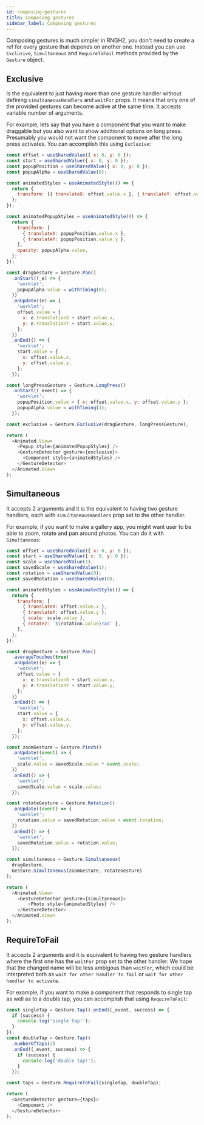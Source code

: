 ```yaml
---
id: composing-gestures
title: Composing gestures
sidebar_label: Composing gestures
---
```


Composing gestures is much simpler in RNGH2, you don't need to create a ref for every gesture that depends on another one. Instead you can use `Exclusive`, `Simultaneous` and `RequireToFail` methods provided by the `Gesture` object.

## Exclusive

Is the equivalent to just having more than one gesture handler without defining `simultaneousHandlers` and `waitFor` props. It means that only one of the provided gestures can become active at the same time. It accepts variable number of arguments.

For example, lets say that you have a component that you want to make draggable but you also want to show additional options on long press. Presumably you would not want the component to move after the long press activates. You can accomplish this using `Exclusive`:

```js
const offset = useSharedValue({ x: 0, y: 0 });
const start = useSharedValue({ x: 0, y: 0 });
const popupPosition = useSharedValue({ x: 0, y: 0 });
const popupAlpha = useSharedValue(0);

const animatedStyles = useAnimatedStyle(() => {
  return {
    transform: [{ translateX: offset.value.x }, { translateY: offset.value.y }],
  };
});

const animatedPopupStyles = useAnimatedStyle(() => {
  return {
    transform: [
      { translateX: popupPosition.value.x },
      { translateY: popupPosition.value.y },
    ],
    opacity: popupAlpha.value,
  };
});

const dragGesture = Gesture.Pan()
  .onStart((_e) => {
    'worklet';
    popupAlpha.value = withTiming(0);
  })
  .onUpdate((e) => {
    'worklet';
    offset.value = {
      x: e.translationX + start.value.x,
      y: e.translationY + start.value.y,
    };
  })
  .onEnd(() => {
    'worklet';
    start.value = {
      x: offset.value.x,
      y: offset.value.y,
    };
  });

const longPressGesture = Gesture.LongPress()
  .onStart((_event) => {
    'worklet';
    popupPosition.value = { x: offset.value.x, y: offset.value.y };
    popupAlpha.value = withTiming(1);
  });

const exclusive = Gesture.Exclusive(dragGesture, longPressGesture);

return (
  <Animated.View>
    <Popup style={animatedPopupStyles} />
    <GestureDetector gesture={exclusive}>
      <Component style={animatedStyles} />
    </GestureDetector>
  </Animated.View>
);
```

## Simultaneous

It accepts 2 arguments and it is the equivalent to having two gesture handlers, each with `simultaneousHandlers` prop set to the other handler.

For example, if you want to make a gallery app, you might want user to be able to zoom, rotate and pan around photos. You can do it with `Simultaneous`:

```js
const offset = useSharedValue({ x: 0, y: 0 });
const start = useSharedValue({ x: 0, y: 0 });
const scale = useSharedValue(1);
const savedScale = useSharedValue(1);
const rotation = useSharedValue(0);
const savedRotation = useSharedValue(0);

const animatedStyles = useAnimatedStyle(() => {
  return {
    transform: [
      { translateX: offset.value.x },
      { translateY: offset.value.y },
      { scale: scale.value },
      { rotateZ: `${rotation.value}rad` },
    ],
  };
});

const dragGesture = Gesture.Pan()
  .averageTouches(true)
  .onUpdate((e) => {
    'worklet';
    offset.value = {
      x: e.translationX + start.value.x,
      y: e.translationY + start.value.y,
    };
  })
  .onEnd(() => {
    'worklet';
    start.value = {
      x: offset.value.x,
      y: offset.value.y,
    };
  });

const zoomGesture = Gesture.Pinch()
  .onUpdate((event) => {
    'worklet';
    scale.value = savedScale.value * event.scale;
  })
  .onEnd(() => {
    'worklet';
    savedScale.value = scale.value;
  });

const rotateGesture = Gesture.Rotation()
  .onUpdate((event) => {
    'worklet';
    rotation.value = savedRotation.value + event.rotation;
  })
  .onEnd(() => {
    'worklet';
    savedRotation.value = rotation.value;
  });

const simultaneous = Gesture.Simultaneous(
  dragGesture,
  Gesture.Simultaneous(zoomGesture, rotateGesture)
);

return (
  <Animated.View>
    <GestureDetector gesture={simultaneous}>
    	<Photo style={animatedStyles} />
    </GestureDetector>
  </Animated.View>
);
```

## RequireToFail

It accepts 2 arguments and it is equivalent to having two gesture handlers where the first one has the `waitFor` prop set to the other handler. We hope that the changed name will be less ambigous than `waitFor`, which could be interpreted both as `wait for other handler to fail` or `wait for other handler to activate`.

For example, if you want to make a component that responds to single tap as well as to a double tap, you can accomplish that using `RequireToFail`:

```js
const singleTap = Gesture.Tap().onEnd((_event, success) => {
  if (success) {
    console.log('single tap!');
  }
});
const doubleTap = Gesture.Tap()
  .numberOfTaps(2)
  .onEnd((_event, success) => {
    if (success) {
      console.log('double tap!');
    }
  });

const taps = Gesture.RequireToFail(singleTap, doubleTap);

return (
  <GestureDetector gesture={taps}>
    <Component />
  </GestureDetector>
);
```
